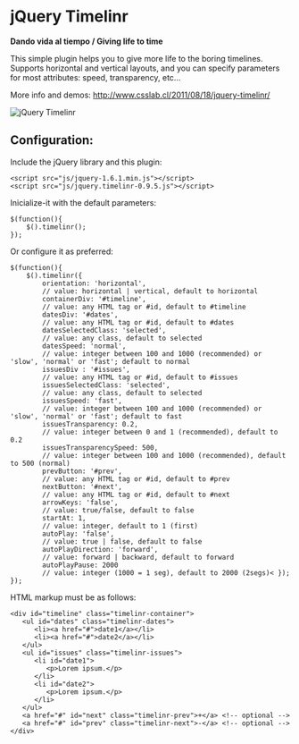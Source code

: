 jQuery Timelinr
=============

**Dando vida al tiempo / Giving life to time**

This simple plugin helps you to give more life to the boring timelines. Supports horizontal and vertical layouts, and you can specify parameters for most attributes: speed, transparency, etc...

More info and demos: http://www.csslab.cl/2011/08/18/jquery-timelinr/

![jQuery Timelinr](http://www.csslab.cl/wp-content/uploads/2011/08/Screen-Shot-2012-08-03-at-12.19.30-700x342.png "Dando vida al tiempo / Giving life to time")

Configuration:
-------

Include the jQuery library and this plugin:

	<script src="js/jquery-1.6.1.min.js"></script>
	<script src="js/jquery.timelinr-0.9.5.js"></script>

Inicialize-it with the default parameters:

	$(function(){
   		$().timelinr();
	});

Or configure it as preferred:

	$(function(){
		$().timelinr({
			orientation: 'horizontal',
			// value: horizontal | vertical, default to horizontal
			containerDiv: '#timeline',
			// value: any HTML tag or #id, default to #timeline
			datesDiv: '#dates',
			// value: any HTML tag or #id, default to #dates
			datesSelectedClass: 'selected',
			// value: any class, default to selected
			datesSpeed: 'normal',
			// value: integer between 100 and 1000 (recommended) or 'slow', 'normal' or 'fast'; default to normal
			issuesDiv : '#issues',
			// value: any HTML tag or #id, default to #issues
			issuesSelectedClass: 'selected',
			// value: any class, default to selected
			issuesSpeed: 'fast',
			// value: integer between 100 and 1000 (recommended) or 'slow', 'normal' or 'fast'; default to fast
			issuesTransparency: 0.2,
			// value: integer between 0 and 1 (recommended), default to 0.2
			issuesTransparencySpeed: 500,
			// value: integer between 100 and 1000 (recommended), default to 500 (normal)
			prevButton: '#prev',
			// value: any HTML tag or #id, default to #prev
			nextButton: '#next',
			// value: any HTML tag or #id, default to #next
			arrowKeys: 'false',
			// value: true/false, default to false
			startAt: 1,
			// value: integer, default to 1 (first)
			autoPlay: 'false',
			// value: true | false, default to false
			autoPlayDirection: 'forward',
			// value: forward | backward, default to forward
			autoPlayPause: 2000
			// value: integer (1000 = 1 seg), default to 2000 (2segs)< });
	});

HTML markup must be as follows:

	<div id="timeline" class="timelinr-container">
	   <ul id="dates" class="timelinr-dates">
	      <li><a href="#">date1</a></li>
	      <li><a href="#">date2</a></li>
	   </ul>
	   <ul id="issues" class="timelinr-issues">
	      <li id="date1">
	         <p>Lorem ipsum.</p>
	      </li>
	      <li id="date2">
	         <p>Lorem ipsum.</p>
	      </li>
	   </ul>
	   <a href="#" id="next" class="timelinr-prev">+</a> <!-- optional -->
	   <a href="#" id="prev" class="timelinr-next">-</a> <!-- optional -->
	</div>
